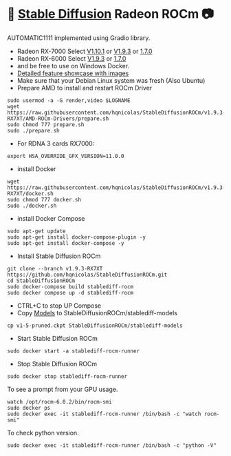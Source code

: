# 💬 [Stable Diffusion](https://github.com/AUTOMATIC1111/stable-diffusion-webui) Radeon ROCm 📷
AUTOMATIC1111 implemented using Gradio library.
- Radeon RX-7000
 Select [V1.10.1](https://github.com/hqnicolas/StableDiffusionROCm/tree/v1.10.1-RX7XT) or [V1.9.3](https://github.com/hqnicolas/StableDiffusionROCm/tree/v1.9.3-RX7XT) or [1.7.0](https://github.com/hqnicolas/StableDiffusionROCm/tree/v1.7.0-RX7XT)
- Radeon RX-6000
Select [V1.9.3](https://github.com/hqnicolas/StableDiffusionROCm/tree/v1.9.3-RX6XT) or [1.7.0](https://github.com/hqnicolas/StableDiffusionROCm/tree/v1.7.0-RX6XT) 
- and be free to use on Windows Docker.
- [Detailed feature showcase with images](https://github.com/AUTOMATIC1111/stable-diffusion-webui/wiki/Features)
- Make sure that your Debian Linux system was fresh (Also Ubuntu)
- Prepare AMD to install and restart ROCm Driver 
```
sudo usermod -a -G render,video $LOGNAME
wget https://raw.githubusercontent.com/hqnicolas/StableDiffusionROCm/v1.9.3-RX7XT/AMD-ROCm-Drivers/prepare.sh
sudo chmod 777 prepare.sh
sudo ./prepare.sh
```
- For RDNA 3 cards RX7000:
```
export HSA_OVERRIDE_GFX_VERSION=11.0.0
```
- install Docker
```
wget https://raw.githubusercontent.com/hqnicolas/StableDiffusionROCm/v1.9.3-RX7XT/docker.sh
sudo chmod 777 docker.sh
sudo ./docker.sh
```
- install Docker Compose
```
sudo apt-get update
sudo apt-get install docker-compose-plugin -y
sudo apt-get install docker-compose -y
```
- Install Stable Diffusion ROCm
```
git clone --branch v1.9.3-RX7XT https://github.com/hqnicolas/StableDiffusionROCm.git
cd StableDiffusionROCm
sudo docker-compose build stablediff-rocm
sudo docker compose up -d stablediff-rocm
```
- CTRL+C to stop UP Compose
- Copy [Models](https://huggingface.co/runwayml/stable-diffusion-v1-5/blob/main/v1-5-pruned.ckpt) to StableDiffusionROCm/stablediff-models
```
cp v1-5-pruned.ckpt StableDiffusionROCm/stablediff-models
```
- Start Stable Diffusion ROCm
```
sudo docker start -a stablediff-rocm-runner
```
- Stop Stable Diffusion ROCm
```
sudo docker stop stablediff-rocm-runner
```
To see a prompt from your GPU usage.
```
watch /opt/rocm-6.0.2/bin/rocm-smi
sudo docker ps
sudo docker exec -it stablediff-rocm-runner /bin/bash -c "watch rocm-smi"
```
To check python version.
```
sudo docker exec -it stablediff-rocm-runner /bin/bash -c "python -V"
```


